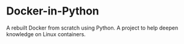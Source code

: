 # Docker-in-Python
A rebuilt Docker from scratch using Python. A project to help deepen knowledge on Linux containers.
